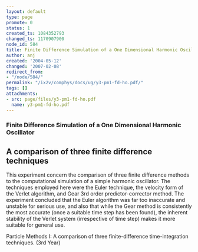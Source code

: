 ```yaml
---
layout: default
type: page
promote: 0
status: 1
created_ts: 1084352793
changed_ts: 1170907900
node_id: 584
title: Finite Difference Simulation of a One Dimensional Harmonic Oscillator
author: anj
created: '2004-05-12'
changed: '2007-02-08'
redirect_from:
- "/node/584/"
permalink: "/ix2v/comphys/docs/ug/y3-pm1-fd-ho.pdf/"
tags: []
attachments:
- src: page/files/y3-pm1-fd-ho.pdf
  name: y3-pm1-fd-ho.pdf
---
```

### Finite Difference Simulation of a One Dimensional Harmonic Oscillator
## A comparison of three finite difference techniques
This experiment concern the comparison of three
finite difference methods to the computational
simulation of a simple harmonic oscillator. The
techniques employed here were the Euler technique,
the velocity form of the Verlet algorithm, and Gear 3rd
order predictor-corrector method. The experiment
concluded that the Euler algorithm was far too
inaccurate and unstable for serious use, and also that
while the Gear method is consistently the most
accurate (once a suitable time step has been found),
the inherent stability of the Verlet system (irrespective
of time step) makes it more suitable for general use.

Particle Methods I: A comparison of three finite-difference time-integration techniques. (3rd Year)
